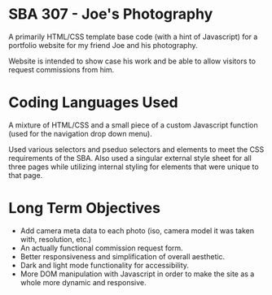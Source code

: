 
# SBA 307 - Joe's Photography

A primarily HTML/CSS template base code (with a hint of Javascript) for a portfolio website for my friend Joe and his photography.

Website is intended to show case his work and be able to allow visitors to request commissions from him. 

# Coding Languages Used

A mixture of HTML/CSS and a small piece of a custom Javascript function (used for the navigation drop down menu). 

Used various selectors and pseduo selectors and elements to meet the CSS requirements of the SBA. Also used a singular external style sheet for all three pages while utilizing internal styling for elements that were unique to that page. 

# Long Term Objectives

- Add camera meta data to each photo (iso, camera model it was taken with, resolution, etc.)
- An actually functional commission request form. 
- Better responsiveness and simplification of overall aesthetic. 
- Dark and light mode functionality for accessibility. 
- More DOM manipulation with Javascript in order to make the site as a whole more dynamic and responsive. 
